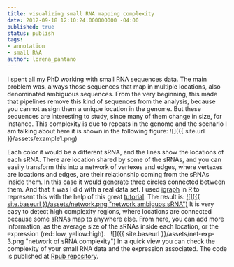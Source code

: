 ```yaml
---
title: visualizing small RNA mapping complexity
date: 2012-09-18 12:10:24.000000000 -04:00
published: true
status: publish
tags:
- annotation
- small RNA
author: lorena_pantano
---
```


I spent all my PhD working with small RNA sequences data. The main problem was, always those sequences that map in multiple locations, also denominated ambiguous sequences. From the very beginning, this made that pipelines remove this kind of sequences from the analysis, because you cannot assign them a unique location in the genome. But these sequences are interesting to study, since many of them change in size, for instance. This complexity is due to repeats in the genome and the scenario I am talking about here it is shown in the following figure: ![]({{ site.url }}/assets/example1.png)

 Each color it would be a different sRNA, and the lines show the locations of each sRNA. There are location shared by some of the sRNAs, and you can easily transform this into a network of vertexes and edges, where vertexes are locations and edges, are their relationship coming from the sRNAs inside them. In this case it would generate three circles connected between them. And that it was I did with a real data set. I used [igraph](http://igraph.sourceforge.net/ "igraph") in R to represent this with the help of this great [tutorial](http://nsaunders.wordpress.com/2010/04/21/experiments-with-igraph/ "igraph tutorial"). The result is: [![]({{ site.baseurl }}/assets/network.png "network ambiguos sRNA")](http://lorenapantano.files.wordpress.com/2012/09/network.png) It is very easy to detect high complexity regions, where locations are connected because some sRNAs map to anywhere else. From here, you can add more information, as the average size of the sRNAs inside each location, or the expression (red: low, yellow:high).   ![]({{ site.baseurl }}/assets/net-exp-3.png "network of sRNA complexity") In a quick view you can check the complexity of your small RNA data and the expression associated. The code is published at [Rpub repository](http://rpubs.com/lpantano/1719 "sRNA mappability").
